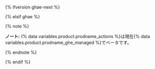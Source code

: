 {% ifversion ghae-next %} <!-- Remove reusable and references when toggling -->

<!-- No text for ghae-next. Remove reusable and references when toggling -->

{% elsif ghae %}

{% note %}

**ノート:** {% data variables.product.prodname_actions %}は現在{% data variables.product.prodname_ghe_managed %}でベータです。

{% endnote %}

{% endif %}
